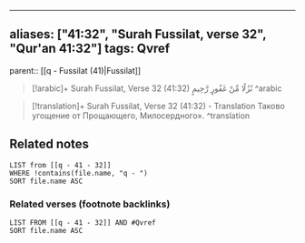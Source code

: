 
---
aliases: ["41:32", "Surah Fussilat, verse 32", "Qur'an 41:32"]
tags: Qvref
---

parent:: [[q - Fussilat (41)|Fussilat]]

> [!arabic]+ Surah Fussilat, Verse 32 (41:32)
> <span class="quran-arabic">نُزُلًا مِّنْ غَفُورٍ رَّحِيمٍ</span>
^arabic

> [!translation]+ Surah Fussilat, Verse 32 (41:32) - Translation
> Таково угощение от Прощающего, Милосердного».
^translation



## Related notes
```dataview
LIST from [[q - 41 - 32]]
WHERE !contains(file.name, "q - ")
SORT file.name ASC
```

### Related verses (footnote backlinks)
```dataview
LIST FROM [[q - 41 - 32]] AND #Qvref
SORT file.name ASC
```

